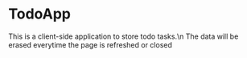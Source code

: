 # TodoApp

This is a client-side application to store todo tasks.\n
The data will be erased everytime the page is refreshed or closed
